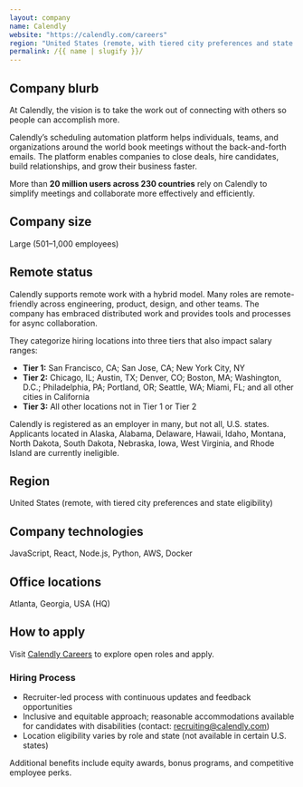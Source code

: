 ```yaml
---
layout: company
name: Calendly
website: "https://calendly.com/careers"
region: "United States (remote, with tiered city preferences and state eligibility)"
permalink: /{{ name | slugify }}/
---
```


## Company blurb

At Calendly, the vision is to take the work out of connecting with others so people can accomplish more.  

Calendly’s scheduling automation platform helps individuals, teams, and organizations around the world book meetings without the back-and-forth emails. The platform enables companies to close deals, hire candidates, build relationships, and grow their business faster.  

More than **20 million users across 230 countries** rely on Calendly to simplify meetings and collaborate more effectively and efficiently.

## Company size

Large (501–1,000 employees)

## Remote status

Calendly supports remote work with a hybrid model. Many roles are remote-friendly across engineering, product, design, and other teams. The company has embraced distributed work and provides tools and processes for async collaboration.

They categorize hiring locations into three tiers that also impact salary ranges:

- **Tier 1:** San Francisco, CA; San Jose, CA; New York City, NY  
- **Tier 2:** Chicago, IL; Austin, TX; Denver, CO; Boston, MA; Washington, D.C.; Philadelphia, PA; Portland, OR; Seattle, WA; Miami, FL; and all other cities in California  
- **Tier 3:** All other locations not in Tier 1 or Tier 2  

Calendly is registered as an employer in many, but not all, U.S. states. Applicants located in Alaska, Alabama, Delaware, Hawaii, Idaho, Montana, North Dakota, South Dakota, Nebraska, Iowa, West Virginia, and Rhode Island are currently ineligible.

## Region

United States (remote, with tiered city preferences and state eligibility)

## Company technologies

JavaScript, React, Node.js, Python, AWS, Docker

## Office locations

Atlanta, Georgia, USA (HQ)

## How to apply

Visit [Calendly Careers](https://calendly.com/careers) to explore open roles and apply.  

### Hiring Process
- Recruiter-led process with continuous updates and feedback opportunities  
- Inclusive and equitable approach; reasonable accommodations available for candidates with disabilities (contact: recruiting@calendly.com)  
- Location eligibility varies by role and state (not available in certain U.S. states)  


Additional benefits include equity awards, bonus programs, and competitive employee perks.